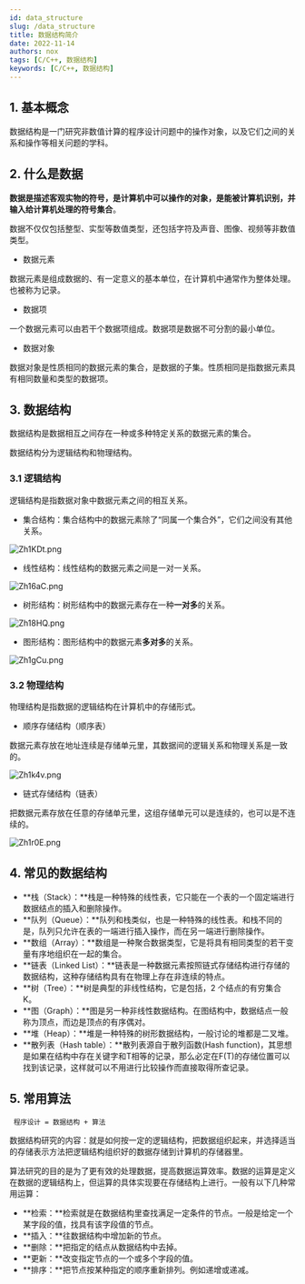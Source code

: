 ```yaml
---
id: data_structure
slug: /data_structure
title: 数据结构简介
date: 2022-11-14
authors: nox
tags: [C/C++, 数据结构]
keywords: [C/C++, 数据结构]
---
```


<!-- truncate -->

## 1. 基本概念

数据结构是一门研究非数值计算的程序设计问题中的操作对象，以及它们之间的关系和操作等相关问题的学科。

## 2. 什么是数据

**数据是描述客观实物的符号，是计算机中可以操作的对象，是能被计算机识别，并输入给计算机处理的符号集合**。

数据不仅仅包括整型、实型等数值类型，还包括字符及声音、图像、视频等非数值类型。

+ 数据元素

数据元素是组成数据的、有一定意义的基本单位，在计算机中通常作为整体处理。也被称为记录。

+ 数据项

一个数据元素可以由若干个数据项组成。数据项是数据不可分割的最小单位。

+ 数据对象

数据对象是性质相同的数据元素的集合，是数据的子集。性质相同是指数据元素具有相同数量和类型的数据项。

## 3. 数据结构

数据结构是数据相互之间存在一种或多种特定关系的数据元素的集合。

数据结构分为逻辑结构和物理结构。

### 3.1 逻辑结构

逻辑结构是指数据对象中数据元素之间的相互关系。

+ 集合结构：集合结构中的数据元素除了“同属一个集合外”，它们之间没有其他关系。
  

![Zh1KDt.png](https://www.helloimg.com/images/2022/11/14/Zh1KDt.png)

+ 线性结构：线性结构的数据元素之间是一对一关系。

![Zh16aC.png](https://www.helloimg.com/images/2022/11/14/Zh16aC.png)

+ 树形结构：树形结构中的数据元素存在一种**一对多**的关系。

![Zh18HQ.png](https://www.helloimg.com/images/2022/11/14/Zh18HQ.png)

+ 图形结构：图形结构中的数据元素**多对多**的关系。

![Zh1gCu.png](https://www.helloimg.com/images/2022/11/14/Zh1gCu.png)

### 3.2 物理结构

物理结构是指数据的逻辑结构在计算机中的存储形式。

+ 顺序存储结构（顺序表）

数据元素存放在地址连续是存储单元里，其数据间的逻辑关系和物理关系是一致的。

![Zh1k4v.png](https://www.helloimg.com/images/2022/11/14/Zh1k4v.png)

+ 链式存储结构（链表）

把数据元素存放在任意的存储单元里，这组存储单元可以是连续的，也可以是不连续的。

![Zh1r0E.png](https://www.helloimg.com/images/2022/11/14/Zh1r0E.png)

## 4. 常见的数据结构

- **栈（Stack）：**栈是一种特殊的线性表，它只能在一个表的一个固定端进行数据结点的插入和删除操作。
- **队列（Queue）：**队列和栈类似，也是一种特殊的线性表。和栈不同的是，队列只允许在表的一端进行插入操作，而在另一端进行删除操作。
- **数组（Array）：**数组是一种聚合数据类型，它是将具有相同类型的若干变量有序地组织在一起的集合。
- **链表（Linked List）：**链表是一种数据元素按照链式存储结构进行存储的数据结构，这种存储结构具有在物理上存在非连续的特点。
- **树（Tree）：**树是典型的非线性结构，它是包括，2 个结点的有穷集合 K。
- **图（Graph）：**图是另一种非线性数据结构。在图结构中，数据结点一般称为顶点，而边是顶点的有序偶对。
- **堆（Heap）：**堆是一种特殊的树形数据结构，一般讨论的堆都是二叉堆。
- **散列表（Hash table）：**散列表源自于散列函数(Hash function)，其思想是如果在结构中存在关键字和T相等的记录，那么必定在F(T)的存储位置可以找到该记录，这样就可以不用进行比较操作而直接取得所查记录。

## 5. 常用算法

` 程序设计 = 数据结构 + 算法`

数据结构研究的内容：就是如何按一定的逻辑结构，把数据组织起来，并选择适当的存储表示方法把逻辑结构组织好的数据存储到计算机的存储器里。

算法研究的目的是为了更有效的处理数据，提高数据运算效率。数据的运算是定义在数据的逻辑结构上，但运算的具体实现要在存储结构上进行。一般有以下几种常用运算： 

- **检索：**检索就是在数据结构里查找满足一定条件的节点。一般是给定一个某字段的值，找具有该字段值的节点。 
- **插入：**往数据结构中增加新的节点。 
- **删除：**把指定的结点从数据结构中去掉。 
- **更新：**改变指定节点的一个或多个字段的值。
- **排序：**把节点按某种指定的顺序重新排列。例如递增或递减。











